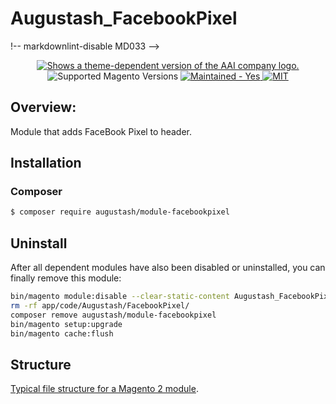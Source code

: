 # Augustash_FacebookPixel

!-- markdownlint-disable MD033 -->
<div align="center">
    <a href="https://augustash.com" target="_blank">
        <picture>
            <source media="(prefers-color-scheme: dark)" srcset="https://augustash.s3.amazonaws.com/logos/ash-inline-invert-500.png">
            <source media="(prefers-color-scheme: light)" srcset="https://augustash.s3.amazonaws.com/logos/ash-inline-color-500.png">
            <img alt="Shows a theme-dependent version of the AAI company logo." src="https://augustash.s3.amazonaws.com/logos/ash-inline-color-500.png">
        </picture>
    </a>
</div>

<div align="center">
    <img src="https://img.shields.io/badge/magento-2.4-brightgreen.svg?logo=magento&longCache=true&style=flat-square" alt="Supported Magento Versions" />
    <a href="https://github.com/augustash/magento2-module-connect-entities/graphs/commit-activity" target="_blank">
        <img src="https://img.shields.io/badge/maintained%3F-yes-brightgreen.svg?style=flat-square" alt="Maintained - Yes" />
    </a>
    <a href="https://opensource.org/licenses/MIT" target="_blank">
        <img alt="MIT" src="https://img.shields.io/badge/license-MIT-blue.svg" />
    </a>
</div>

## Overview:

Module that adds FaceBook Pixel to header.

## Installation

### Composer

```bash
$ composer require augustash/module-facebookpixel
```


## Uninstall

After all dependent modules have also been disabled or uninstalled, you can finally remove this module:

```bash
bin/magento module:disable --clear-static-content Augustash_FacebookPixel
rm -rf app/code/Augustash/FacebookPixel/
composer remove augustash/module-facebookpixel
bin/magento setup:upgrade
bin/magento cache:flush
```

## Structure

[Typical file structure for a Magento 2 module](https://developer.adobe.com/commerce/php/development/build/component-file-structure/).
